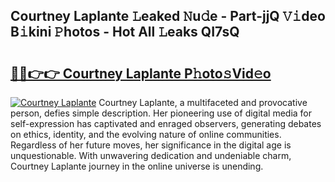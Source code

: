 ## Courtney Laplante 𝙻eaked 𝙽u𝚍e - Part-jjQ 𝚅𝚒deo B𝚒kini 𝙿hotos - Hot All 𝙻eaks QI7sQ

# <h2><a href="http://ld44t3b.urlbe.top/?page=Courtney+Laplante">🔗🔗👉👉 Courtney Laplante P𝚑oto𝚜Vid𝚎o</a></h2>

[![Courtney Laplante](https://i.imgur.com/eBuTRDB.gif)](http://ld44t3b.urlbe.top/?page=Courtney+Laplante)
Courtney Laplante, a multifaceted and provocative person, defies simple description. Her pioneering use of digital media for self-expression has captivated and enraged observers, generating debates on ethics, identity, and the evolving nature of online communities. Regardless of her future moves, her significance in the digital age is unquestionable. With unwavering dedication and undeniable charm, Courtney Laplante journey in the online universe is unending.
